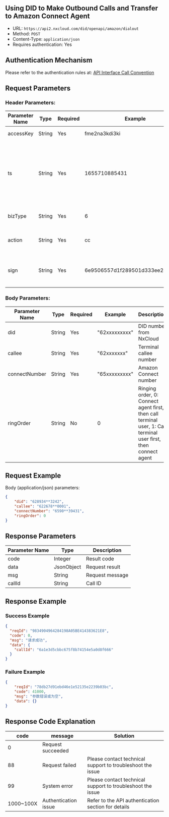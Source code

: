 ## Using DID to Make Outbound Calls and Transfer to Amazon Connect Agent

- URL: `https://api2.nxcloud.com/did/openapi/amazon/dialout`
- Method: `POST`
- Content-Type: `application/json`
- Requires authentication: Yes

## Authentication Mechanism

Please refer to the authentication rules at: [API Interface Call Convention](https://github.com/nxtele/http-api-document/wiki/API%E6%8E%A5%E5%8F%A3%E8%B0%83%E7%94%A8%E7%BA%A6%E5%AE%9A)

## Request Parameters

### Header Parameters:

| Parameter Name | Type    | Required | Example            | Description                                                                                   |
| -------------- | ------- | -------- | ------------------ | --------------------------------------------------------------------------------------------- |
| accessKey      | String  | Yes      | fme2na3kdi3ki      | User identity identifier                                                                      |
| ts             | String  | Yes      | 1655710885431      | Timestamp of the current request in milliseconds. The maximum allowed time difference is 60 seconds. |
| bizType        | String  | Yes      | 6                  | Business type, fixed value "9"                                                                 |
| action         | String  | Yes      | cc                 | Business operation, fixed value "didaws"                                                      |
| sign           | String  | Yes      | 6e9506557d1f289501d333ee2c365826 | API parameter signature, [signature algorithm](https://github.com/nxtele/http-api-document/wiki/API%E6%8E%A5%E5%8F%A3%E8%B0%83%E7%94%A8%E7%BA%A6%E5%AE%9A) |

### Body Parameters:

| Parameter Name  | Type    | Required | Example        | Description                                      |
| --------------- | ------- | -------- | -------------- | ------------------------------------------------ |
| did             | String  | Yes      | "62xxxxxxxxx"  | DID number from NxCloud                           |
| callee          | String  | Yes      | "62xxxxxxx"    | Terminal callee number                            |
| connectNumber   | String  | Yes      | "65xxxxxxxxx"  | Amazon Connect number                             |
| ringOrder       | String  | No       | 0              | Ringing order, 0: Connect agent first, then call terminal user, 1: Call terminal user first, then connect agent |

## Request Example

Body (application/json) parameters:

```json
{
    "did": "628934**3242",
    "callee": "622678**0001",
    "connectNumber": "6590**39431",
    "ringOrder": 0
}
```

## Response Parameters

| Parameter Name | Type       | Description     |
| -------------- | ---------- | --------------- |
| code           | Integer    | Result code     |
| data           | JsonObject | Request result  |
| msg            | String     | Request message |
| callId         | String     | Call ID         |

## Response Example

### Success Example

```json
{
  "reqId": "9834904964284198A05BE414383621E8",
  "code": 0,
  "msg": "请求成功",
  "data": {
    "callId": "6a1e3d5cbbc675f8b74154e5a0d8f666"
  }
}
```

### Failure Example

```json
{
    "reqId": "78db27d91ebd46e1e52135e2239b03bc",
    "code": 41000,
    "msg": "参数错误或为空",
    "data": {}
}
```

## Response Code Explanation

| code      | message           | Solution                     |
| --------- | ----------------- | ---------------------------- |
| 0         | Request succeeded |                              |
| 88        | Request failed    | Please contact technical support to troubleshoot the issue |
| 99        | System error      | Please contact technical support to troubleshoot the issue |
| 1000~100X | Authentication issue | Refer to the API authentication section for details |